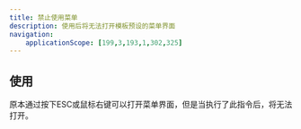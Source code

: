 ```yaml
---
title: 禁止使用菜单
description: 使用后将无法打开模板预设的菜单界面
navigation:
    applicationScope: [199,3,193,1,302,325]
---
```


## 使用

原本通过按下ESC或鼠标右键可以打开菜单界面，但是当执行了此指令后，将无法打开。
